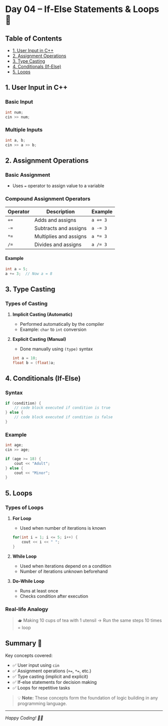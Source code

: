# Day 04 – If-Else Statements & Loops 🔄

## Table of Contents
- [1. User Input in C++](#1-user-input-in-c)
- [2. Assignment Operations](#2-assignment-operations)
- [3. Type Casting](#3-type-casting)
- [4. Conditionals (If-Else)](#4-conditionals-if-else)
- [5. Loops](#5-loops)

## 1. User Input in C++

### Basic Input
```cpp
int num;
cin >> num;
```

### Multiple Inputs
```cpp
int a, b;
cin >> a >> b;
```

## 2. Assignment Operations

### Basic Assignment
- Uses `=` operator to assign value to a variable

### Compound Assignment Operators
| Operator | Description | Example |
|----------|-------------|---------|
| `+=` | Adds and assigns | `a += 3` |
| `-=` | Subtracts and assigns | `a -= 3` |
| `*=` | Multiplies and assigns | `a *= 3` |
| `/=` | Divides and assigns | `a /= 3` |

#### Example
```cpp
int a = 5;
a += 3;  // Now a = 8
```

## 3. Type Casting

### Types of Casting

1. **Implicit Casting (Automatic)**
   - Performed automatically by the compiler
   - Example: `char` to `int` conversion

2. **Explicit Casting (Manual)**
   - Done manually using `(type)` syntax
   ```cpp
   int a = 10;
   float b = (float)a;
   ```

## 4. Conditionals (If-Else)

### Syntax
```cpp
if (condition) {
    // code block executed if condition is true
} else {
    // code block executed if condition is false
}
```

### Example
```cpp
int age;
cin >> age;

if (age >= 18) {
    cout << "Adult";
} else {
    cout << "Minor";
}
```

## 5. Loops

### Types of Loops

1. **For Loop**
   - Used when number of iterations is known
   ```cpp
   for(int i = 1; i <= 5; i++) {
       cout << i << " ";
   }
   ```

2. **While Loop**
   - Used when iterations depend on a condition
   - Number of iterations unknown beforehand

3. **Do-While Loop**
   - Runs at least once
   - Checks condition after execution

### Real-life Analogy
> 🫖 Making 10 cups of tea with 1 utensil → Run the same steps 10 times = loop

## Summary 📝

Key concepts covered:
- ✅ User input using `cin`
- ✅ Assignment operations (`+=`, `*=`, etc.)
- ✅ Type casting (implicit and explicit)
- ✅ If-else statements for decision making
- ✅ Loops for repetitive tasks

> 💡 **Note:** These concepts form the foundation of logic building in any programming language.

---
*Happy Coding! 👨‍💻*

